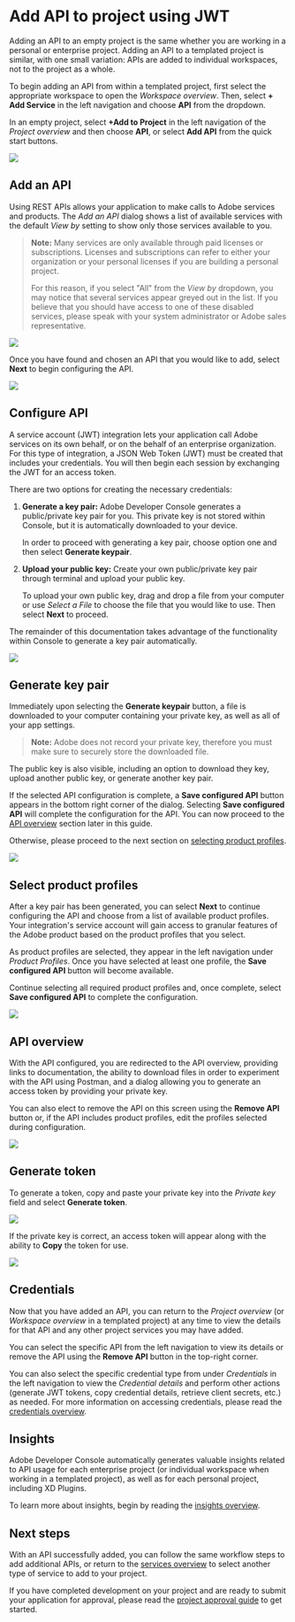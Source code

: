 # Add API to project using JWT

Adding an API to an empty project is the same whether you are working in a personal or enterprise project. Adding an API to a templated project is similar, with one small variation: APIs are added to individual workspaces, not to the project as a whole.

To begin adding an API from within a templated project, first select the appropriate workspace to open the *Workspace overview*. Then, select **+ Add Service** in the left navigation and choose **API** from the dropdown. 

In an empty project, select **+Add to Project** in the left navigation of the *Project overview* and then choose **API**, or select **Add API** from the quick start buttons.

![](images/services-add-to-project.png)

## Add an API

Using REST APIs allows your application to make calls to Adobe services and products. The *Add an API* dialog shows a list of available services with the default *View by* setting to show only those services available to you.

> **Note:** Many services are only available through paid licenses or subscriptions. Licenses and subscriptions can refer to either your organization or your personal licenses if you are building a personal project. 
>
> For this reason, if you select "All" from the *View by* dropdown, you may notice that several services appear greyed out in the list. If you believe that you should have access to one of these disabled services, please speak with your system administrator or Adobe sales representative.

![](images/services-add-api.png)

Once you have found and chosen an API that you would like to add, select **Next** to begin configuring the API.

![](images/services-select-api-jwt.png)

## Configure API

A service account (JWT) integration lets your application call Adobe services on its own behalf, or on the behalf of an enterprise organization. For this type of integration, a JSON Web Token (JWT) must be created that includes your credentials. You will then begin each session by exchanging the JWT for an access token.

There are two options for creating the necessary credentials:

1. **Generate a key pair:** Adobe Developer Console generates a public/private key pair for you. This private key is not stored within Console, but it is automatically downloaded to your device.  

    In order to proceed with generating a key pair, choose option one and then select **Generate keypair**.

2. **Upload your public key:** Create your own public/private key pair through terminal and upload your public key.

    To upload your own public key, drag and drop a file from your computer or use *Select a File* to choose the file that you would like to use. Then select **Next** to proceed.

The remainder of this documentation takes advantage of the functionality within Console to generate a key pair automatically.

![](images/services-api-jwt-create.png)

## Generate key pair

Immediately upon selecting the **Generate keypair** button, a file is downloaded to your computer containing your private key, as well as all of your app settings.

> **Note:** Adobe does not record your private key, therefore you must make sure to securely store the downloaded file.

The public key is also visible, including an option to download they key, upload another public key, or generate another key pair. 

If the selected API configuration is complete, a **Save configured API** button appears in the bottom right corner of the dialog. Selecting **Save configured API** will complete the configuration for the API. You can now proceed to the [API overview](#api-overview) section later in this guide.

Otherwise, please proceed to the next section on [selecting product profiles](#select-product-profiles). 

![](images/services-api-jwt-keypair.png)

## Select product profiles

After a key pair has been generated, you can select **Next** to continue configuring the API and choose from a list of available product profiles. Your integration's service account will gain access to granular features of the Adobe product based on the product profiles that you select.

As product profiles are selected, they appear in the left navigation under *Product Profiles*. Once you have selected at least one profile, the **Save configured API** button will become available.

Continue selecting all required product profiles and, once complete, select **Save configured API** to complete the configuration.

![](images/services-api-jwt-choose-profiles.png)

## API overview

With the API configured, you are redirected to the API overview, providing links to documentation, the ability to download files in order to experiment with the API using Postman, and a dialog allowing you to generate an access token by providing your private key.

You can also elect to remove the API on this screen using the **Remove API** button or, if the API includes product profiles, edit the profiles selected during configuration.

![](images/services-api-jwt-added.png)

## Generate token

To generate a token, copy and paste your private key into the *Private key* field and select **Generate token**.

![](images/services-api-jwt-generate-token.png)

If the private key is correct, an access token will appear along with the ability to **Copy** the token for use.

![](images/services-api-jwt-token.png)

## Credentials

Now that you have added an API, you can return to the *Project overview* (or *Workspace overview* in a templated project) at any time to view the details for that API and any other project services you may have added. 

You can select the specific API from the left navigation to view its details or remove the API using the **Remove API** button in the top-right corner.

You can also select the specific credential type from under *Credentials* in the left navigation to view the *Credential details* and perform other actions (generate JWT tokens, copy credential details, retrieve client secrets, etc.) as needed. For more information on accessing credentials, please read the [credentials overview](credentials.md).

## Insights

Adobe Developer Console automatically generates valuable insights related to API usage for each enterprise project (or individual workspace when working in a templated project), as well as for each personal project, including XD Plugins.

To learn more about insights, begin by reading the [insights overview](insights.md).

## Next steps

With an API successfully added, you can follow the same workflow steps to add additional APIs, or return to the [services overview](services.md) to select another type of service to add to your project.

If you have completed development on your project and are ready to submit your application for approval, please read the [project approval guide](approval.md) to get started.